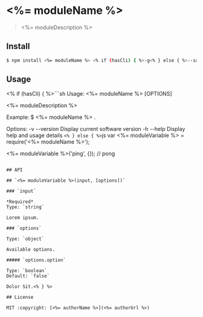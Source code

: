 # <%= moduleName %>

> <%= moduleDescription %>

## Install

```sh
$ npm install <%= moduleName %> <% if (hasCli) { %>-g<% } else { %>--save<% } %>
```

## Usage

<% if (hasCli) { %>```sh
Usage: <%= moduleName %> [OPTIONS]

  <%= moduleDescription %>

Example:
  $ <%= moduleName %> .

Options:
  -v --version              Display current software version
  -h --help                 Display help and usage details
```<% } else { %>```js
var <%= moduleVariable %> = require('<%= moduleName %>');

<%= moduleVariable %>('ping', {}); // pong
```

## API

## `<%= moduleVariable %>(input, [options])`

### `input`

*Required*
Type: `string`

Lorem ipsum.

### `options`

Type: `object`

Available options.

##### `options.option`

Type: `boolean`
Default: `false`

Dolor Sit.<% } %>

## License

MIT :copyright: [<%= authorName %>](<%= authorUrl %>)
